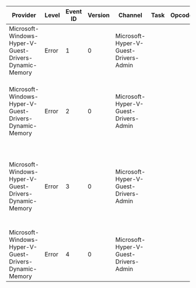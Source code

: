 Provider                                                |  Level  |  Event ID  |  Version  |  Channel                                |  Task  |  Opcode  |  Keyword  |  Message
--------------------------------------------------------|---------|------------|-----------|-----------------------------------------|--------|----------|-----------|----------------------------------------------------------------------------------------------------------------------
Microsoft-Windows-Hyper-V-Guest-Drivers-Dynamic-Memory  |  Error  |  1         |  0        |  Microsoft-Hyper-V-Guest-Drivers-Admin  |        |          |           |  The dynamic memory driver failed unexpectedly.
Microsoft-Windows-Hyper-V-Guest-Drivers-Dynamic-Memory  |  Error  |  2         |  0        |  Microsoft-Hyper-V-Guest-Drivers-Admin  |        |          |           |  The dynamic memory driver failed because this version of Windows does not support this feature.
Microsoft-Windows-Hyper-V-Guest-Drivers-Dynamic-Memory  |  Error  |  3         |  0        |  Microsoft-Hyper-V-Guest-Drivers-Admin  |        |          |           |  The dynamic memory driver failed because it is outdated and cannot communicate with the management operating system.
Microsoft-Windows-Hyper-V-Guest-Drivers-Dynamic-Memory  |  Error  |  4         |  0        |  Microsoft-Hyper-V-Guest-Drivers-Admin  |        |          |           |  The dynamic memory driver failed because the device was removed.